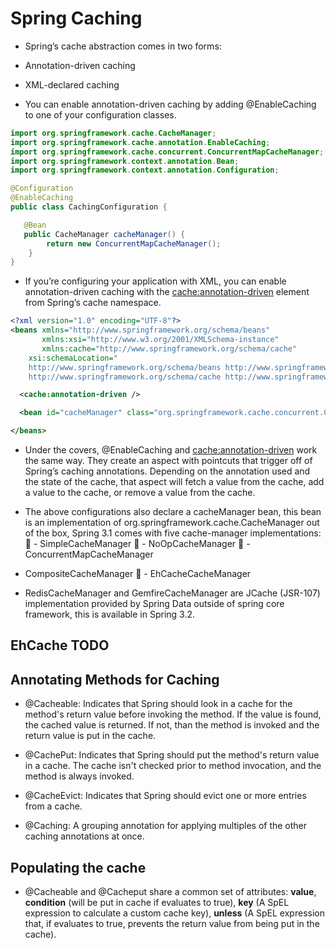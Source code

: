 # Spring Caching

 - Spring’s cache abstraction comes in two forms:
  - Annotation-driven caching
  - XML-declared caching

 - You can enable annotation-driven caching by adding @EnableCaching to one of your configuration classes. 

```java
import org.springframework.cache.CacheManager;
import org.springframework.cache.annotation.EnableCaching;
import org.springframework.cache.concurrent.ConcurrentMapCacheManager;
import org.springframework.context.annotation.Bean;
import org.springframework.context.annotation.Configuration;

@Configuration
@EnableCaching
public class CachingConfiguration {

   @Bean
   public CacheManager cacheManager() {
		return new ConcurrentMapCacheManager();
	}
}
```

 - If you’re configuring your application with XML, you can enable annotation-driven caching with the <cache:annotation-driven> element from Spring’s cache namespace.

```xml
<?xml version="1.0" encoding="UTF-8"?>
<beans xmlns="http://www.springframework.org/schema/beans" 
       xmlns:xsi="http://www.w3.org/2001/XMLSchema-instance"
       xmlns:cache="http://www.springframework.org/schema/cache"
	xsi:schemaLocation="
	http://www.springframework.org/schema/beans http://www.springframework.org/schema/beans/spring-beans.xsd
	http://www.springframework.org/schema/cache http://www.springframework.org/schema/cache/spring-cache.xsd">

  <cache:annotation-driven />

  <bean id="cacheManager" class="org.springframework.cache.concurrent.ConcurrentMapCacheManager" />

</beans>

```

 - Under the covers, @EnableCaching and <cache:annotation-driven> work the same way. They create an aspect with pointcuts that trigger off of Spring’s caching annotations. Depending on the annotation used and the state of the cache, that aspect will fetch a value from the cache, add a value to the cache, or remove a value from the cache.
 
 - The above configurations also declare a cacheManager bean, this bean is an implementation of org.springframework.cache.CacheManager out of the box, Spring 3.1 comes with five cache-manager implementations:
􏰀  - SimpleCacheManager
􏰀  - NoOpCacheManager
􏰀  - ConcurrentMapCacheManager
  - CompositeCacheManager
􏰀  - EhCacheCacheManager

 - RedisCacheManager and GemfireCacheManager are JCache (JSR-107) implementation provided by Spring Data outside of spring core framework, this is available in Spring 3.2.

## EhCache TODO
 
## Annotating Methods for Caching
 
 - @Cacheable: Indicates that Spring should look in a cache for the method's return value before invoking the method. If the value is found, the cached value is returned. If not, than the method is invoked and the return value is put in the cache.
 
 - @CachePut: Indicates that Spring should put the method's return value in a cache. The cache isn't checked prior to method invocation, and the method is always invoked.
 
 - @CacheEvict: Indicates that Spring should evict one or more entries from a cache.
 
 - @Caching: A grouping annotation for applying multiples of the other caching annotations at once.
 
## Populating the cache
 - @Cacheable and @Cacheput share a common set of attributes: **value**, **condition** (will be put in cache if evaluates to true), **key** (A SpEL expression to calculate a custom cache key), **unless** (A SpEL expression that, if evaluates to true, prevents the return value from being put in the cache).
   


